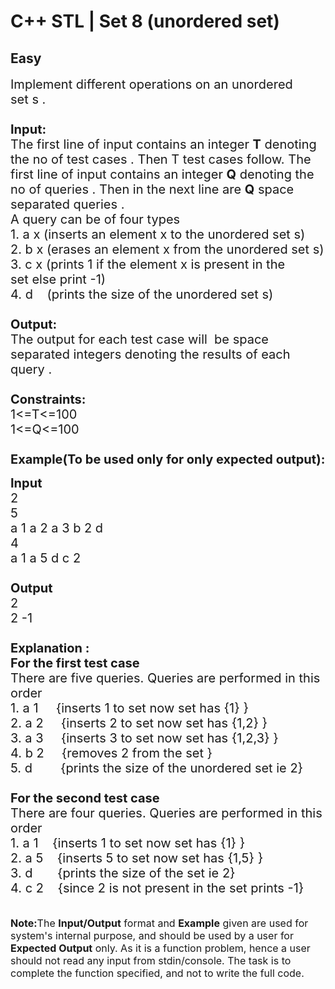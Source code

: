 # C++ STL | Set 8 (unordered set)
## Easy
<div class="problems_problem_content__Xm_eO"><p><span style="font-size:20px">Implement different operations on an unordered set&nbsp;s&nbsp;.<br>
<br>
<strong>Input:</strong><br>
The first line of input contains an integer <strong>T</strong> denoting the no of test cases . Then T test cases follow. The first line of input contains an integer <strong>Q</strong> denoting the no of queries . Then in the next line are <strong>Q</strong>&nbsp;space separated queries .<br>
A query can be of&nbsp;four&nbsp;types&nbsp;<br>
1. a x (inserts an element x to the unordered set s)<br>
2. b&nbsp;x&nbsp;(erases an element x from the unordered set s)<br>
3. c&nbsp;x (prints 1 if the element x is present in the set&nbsp;else print -1)<br>
4. d &nbsp; &nbsp;(prints the size of the unordered set s)<br>
<br>
<strong>Output:</strong><br>
The output for each test case will&nbsp;&nbsp;be space separated integers denoting the results of each query .&nbsp;<br>
<br>
<strong>Constraints:</strong><br>
1&lt;=T&lt;=100<br>
1&lt;=Q&lt;=100<br>
<br>
<strong>Example(To be used only for only expected output):</strong></span></p>

<p><span style="font-size:20px"><strong>Input</strong><br>
2<br>
5<br>
a 1 a 2 a 3 b 2 d<br>
4<br>
a 1 a 5 d c 2<br>
<strong>&nbsp;<br>
Output</strong><br>
2<br>
2 -1<br>
<br>
<strong>Explanation :<br>
For the first test case</strong><br>
There are five&nbsp;queries.&nbsp;Queries&nbsp;are&nbsp;performed in this order<br>
1. a 1 &nbsp; &nbsp; {inserts 1 to set now set has {1}&nbsp;}<br>
2. a 2 &nbsp; &nbsp; {inserts 2&nbsp;to set now set has {1,2}&nbsp;}<br>
3. a 3 &nbsp; &nbsp; {inserts 3 to set now set has {1,2,3}&nbsp;}<br>
4. b&nbsp;2 &nbsp; &nbsp; {removes 2 from the set&nbsp;}<br>
5. d &nbsp; &nbsp; &nbsp; &nbsp;{prints the size of the unordered set ie 2}<br>
<br>
<strong>For the second test case&nbsp;</strong><br>
There are four&nbsp;queries.&nbsp;Queries&nbsp;are&nbsp;performed in this order<br>
1. a 1&nbsp; &nbsp; {inserts 1 to set now set has {1}&nbsp;}<br>
2. a 5&nbsp; &nbsp; {inserts 5&nbsp;to set now set has {1,5}&nbsp;}<br>
3. d&nbsp; &nbsp; &nbsp; &nbsp;{prints the size of the set ie 2}<br>
4. c&nbsp;2 &nbsp; &nbsp;{since 2 is not present in the set prints -1}</span><br>
<br>
<br>
<span style="font-size:16px"><strong>Note:</strong>The <strong>Input/Output</strong> format and <strong>Example</strong> given are used for system's internal purpose, and should be used by a user for <strong>Expected Output</strong> only. As it is a function problem, hence a user should not read any input from stdin/console. The task is to complete the function specified, and not to write the full code.</span></p>
</div>